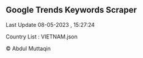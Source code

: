 

## Google Trends Keywords Scraper 
 
Last Update 08-05-2023 , 15:27:24

Country List :
VIETNAM.json



© Abdul Muttaqin 
